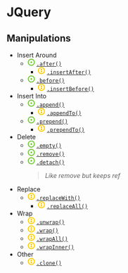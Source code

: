 # JQuery
## Manipulations
- Insert Around
    - ![](../../../-/1.png) [`.after()`](jq-after.html)
        - ![](../../../-/2.png) [`.insertAfter()`](jq-insert-after.html)
    - ![](../../../-/1.png) [`.before()`](jq-before.html)
        - ![](../../../-/2.png) [`.insertBefore()`](jq-insert-before.html)
- Insert Into
    - ![](../../../-/1.png) [`.append()`](jq-append.html)
        - ![](../../../-/2.png) [`.appendTo()`](jq-append-to.html)
    - ![](../../../-/1.png) [`.prepend()`](jq-prepend.html)
        - ![](../../../-/2.png) [`.prependTo()`](jq-prepend-to.html)
- Delete
    - ![](../../../-/1.png) [`.empty()`](jq-empty.html)
    - ![](../../../-/1.png) [`.remove()`](jq-remove.html)
    - ![](../../../-/1.png) [`.detach()`](jq-detach.html)
        > _Like remove but keeps ref_
- Replace
    - ![](../../../-/2.png) [`.replaceWith()`](jq-replace-with.html)
        - ![](../../../-/2.png) [`.replaceAll()`](jq-replace-all.html)
- Wrap
    - ![](../../../-/2.png) [`.unwrap()`](jq-unwrap.html)
    - ![](../../../-/2.png) [`.wrap()`](jq-wrap.html)
    - ![](../../../-/2.png) [`.wrapAll()`](jq-wrap-all.html)
    - ![](../../../-/2.png) [`.wrapInner()`](jq-wrap-inner.html)
- Other
    - ![](../../../-/2.png) [`.clone()`](jq-clone.html)